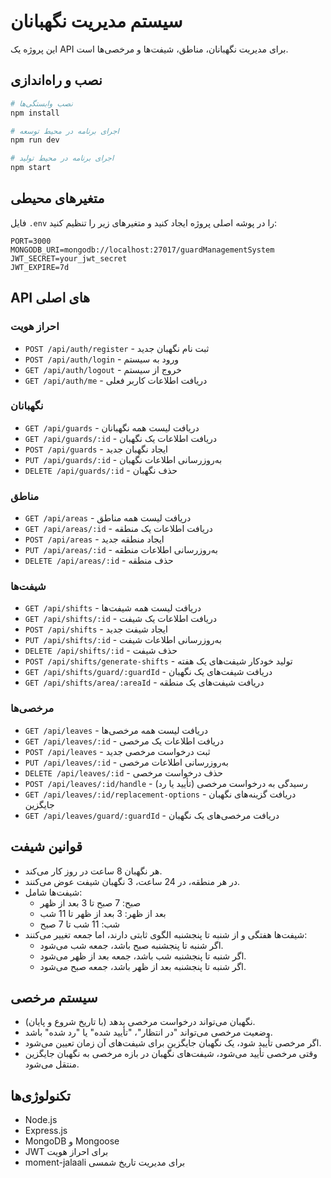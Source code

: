 # سیستم مدیریت نگهبانان

این پروژه یک API برای مدیریت نگهبانان، مناطق، شیفت‌ها و مرخصی‌ها است.

## نصب و راه‌اندازی

```bash
# نصب وابستگی‌ها
npm install

# اجرای برنامه در محیط توسعه
npm run dev

# اجرای برنامه در محیط تولید
npm start
```

## متغیرهای محیطی

فایل `.env` را در پوشه اصلی پروژه ایجاد کنید و متغیرهای زیر را تنظیم کنید:

```
PORT=3000
MONGODB_URI=mongodb://localhost:27017/guardManagementSystem
JWT_SECRET=your_jwt_secret
JWT_EXPIRE=7d
```

## API های اصلی

### احراز هویت

- `POST /api/auth/register` - ثبت نام نگهبان جدید
- `POST /api/auth/login` - ورود به سیستم
- `GET /api/auth/logout` - خروج از سیستم
- `GET /api/auth/me` - دریافت اطلاعات کاربر فعلی

### نگهبانان

- `GET /api/guards` - دریافت لیست همه نگهبانان
- `GET /api/guards/:id` - دریافت اطلاعات یک نگهبان
- `POST /api/guards` - ایجاد نگهبان جدید
- `PUT /api/guards/:id` - به‌روزرسانی اطلاعات نگهبان
- `DELETE /api/guards/:id` - حذف نگهبان

### مناطق

- `GET /api/areas` - دریافت لیست همه مناطق
- `GET /api/areas/:id` - دریافت اطلاعات یک منطقه
- `POST /api/areas` - ایجاد منطقه جدید
- `PUT /api/areas/:id` - به‌روزرسانی اطلاعات منطقه
- `DELETE /api/areas/:id` - حذف منطقه

### شیفت‌ها

- `GET /api/shifts` - دریافت لیست همه شیفت‌ها
- `GET /api/shifts/:id` - دریافت اطلاعات یک شیفت
- `POST /api/shifts` - ایجاد شیفت جدید
- `PUT /api/shifts/:id` - به‌روزرسانی اطلاعات شیفت
- `DELETE /api/shifts/:id` - حذف شیفت
- `POST /api/shifts/generate-shifts` - تولید خودکار شیفت‌های یک هفته
- `GET /api/shifts/guard/:guardId` - دریافت شیفت‌های یک نگهبان
- `GET /api/shifts/area/:areaId` - دریافت شیفت‌های یک منطقه

### مرخصی‌ها

- `GET /api/leaves` - دریافت لیست همه مرخصی‌ها
- `GET /api/leaves/:id` - دریافت اطلاعات یک مرخصی
- `POST /api/leaves` - ثبت درخواست مرخصی جدید
- `PUT /api/leaves/:id` - به‌روزرسانی اطلاعات مرخصی
- `DELETE /api/leaves/:id` - حذف درخواست مرخصی
- `POST /api/leaves/:id/handle` - رسیدگی به درخواست مرخصی (تأیید یا رد)
- `GET /api/leaves/:id/replacement-options` - دریافت گزینه‌های نگهبان جایگزین
- `GET /api/leaves/guard/:guardId` - دریافت مرخصی‌های یک نگهبان

## قوانین شیفت

- هر نگهبان 8 ساعت در روز کار می‌کند.
- در هر منطقه، در 24 ساعت، 3 نگهبان شیفت عوض می‌کنند.
- شیفت‌ها شامل:
  - صبح: 7 صبح تا 3 بعد از ظهر
  - بعد از ظهر: 3 بعد از ظهر تا 11 شب
  - شب: 11 شب تا 7 صبح
- شیفت‌ها هفتگی و از شنبه تا پنجشنبه الگوی ثابتی دارند، اما جمعه تغییر می‌کنند:
  - اگر شنبه تا پنجشنبه صبح باشد، جمعه شب می‌شود.
  - اگر شنبه تا پنجشنبه شب باشد، جمعه بعد از ظهر می‌شود.
  - اگر شنبه تا پنجشنبه بعد از ظهر باشد، جمعه صبح می‌شود.

## سیستم مرخصی

- نگهبان می‌تواند درخواست مرخصی بدهد (با تاریخ شروع و پایان).
- وضعیت مرخصی می‌تواند "در انتظار"، "تأیید شده" یا "رد شده" باشد.
- اگر مرخصی تأیید شود، یک نگهبان جایگزین برای شیفت‌های آن زمان تعیین می‌شود.
- وقتی مرخصی تأیید می‌شود، شیفت‌های نگهبان در بازه مرخصی به نگهبان جایگزین منتقل می‌شود.

## تکنولوژی‌ها

- Node.js
- Express.js
- MongoDB و Mongoose
- JWT برای احراز هویت
- moment-jalaali برای مدیریت تاریخ شمسی 